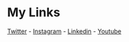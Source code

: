 # My Links

[Twitter](https://twitter.com/bhavaniravi\_) - [Instagram](https://instagram.com/bhavanicodes) - [Linkedin](https://linkedin.com/in/bhavanicodes) - [Youtube](https://youtube.com/bhavaniravi)

